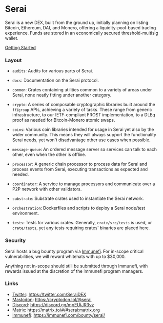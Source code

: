 # Serai

Serai is a new DEX, built from the ground up, initially planning on listing
Bitcoin, Ethereum, DAI, and Monero, offering a liquidity-pool-based trading
experience. Funds are stored in an economically secured threshold-multisig
wallet.

[Getting Started](docs/Getting%20Started.md)

### Layout

- `audits`: Audits for various parts of Serai.

- `docs`: Documentation on the Serai protocol.

- `common`: Crates containing utilities common to a variety of areas under
  Serai, none neatly fitting under another category.

- `crypto`: A series of composable cryptographic libraries built around the
  `ff`/`group` APIs, achieving a variety of tasks. These range from generic
  infrastructure, to our IETF-compliant FROST implementation, to a DLEq proof as
  needed for Bitcoin-Monero atomic swaps.

- `coins`: Various coin libraries intended for usage in Serai yet also by the
  wider community. This means they will always support the functionality Serai
  needs, yet won't disadvantage other use cases when possible.

- `message-queue`: An ordered message server so services can talk to each other,
  even when the other is offline.

- `processor`: A generic chain processor to process data for Serai and process
  events from Serai, executing transactions as expected and needed.

- `coordinator`: A service to manage processors and communicate over a P2P
  network with other validators.

- `substrate`: Substrate crates used to instantiate the Serai network.

- `orchestration`: Dockerfiles and scripts to deploy a Serai node/test
  environment.

- `tests`: Tests for various crates. Generally, `crate/src/tests` is used, or
  `crate/tests`, yet any tests requiring crates' binaries are placed here.

### Security

Serai hosts a bug bounty program via
[Immunefi](https://immunefi.com/bounty/serai/). For in-scope critical
vulnerabilities, we will reward whitehats with up to $30,000.

Anything not in-scope should still be submitted through Immunefi, with rewards
issued at the discretion of the Immunefi program managers.

### Links

- [Twitter](https://twitter.com/SeraiDEX):         https://twitter.com/SeraiDEX
- [Mastodon](https://cryptodon.lol/@serai):        https://cryptodon.lol/@serai
- [Discord](https://discord.gg/mpEUtJR3vz):        https://discord.gg/mpEUtJR3vz
- [Matrix](https://matrix.to/#/#serai:matrix.org):
https://matrix.to/#/#serai:matrix.org
- [Immunefi](https://immunefi.com/bounty/serai/):
https://immunefi.com/bounty/serai/
